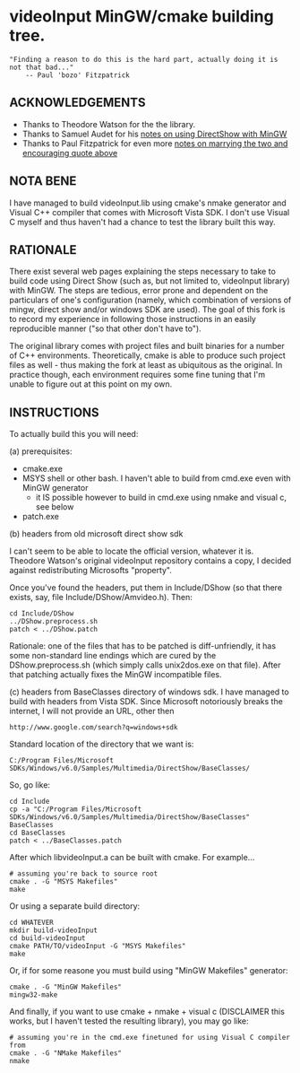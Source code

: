 # videoInput MinGW/cmake building tree.

	"Finding a reason to do this is the hard part, actually doing it is not that bad..."
		-- Paul 'bozo' Fitzpatrick

## ACKNOWLEDGEMENTS

- Thanks to Theodore Watson for the the library.
- Thanks to Samuel Audet for his [notes on using DirectShow with MinGW](http://step.polymtl.ca/~guardia/programming.php)
- Thanks to Paul Fitzpatrick for even more [notes on marrying the two and encouraging quote above](http://makesweet.com/bozo/2008/01/24/compiling-directshow-with-mingw-on-linux)

## NOTA BENE

I have managed to build videoInput.lib using cmake's nmake generator and Visual C++ compiler that comes with 
Microsoft Vista SDK. I don't use Visual C myself and thus haven't had a chance to test the library
built this way. 

## RATIONALE

There exist several web pages explaining the steps necessary to take to build code using Direct Show (such 
as, but not limited to, videoInput library) with MinGW. The steps are tedious, error prone and dependent on 
the particulars of one's configuration (namely, which combination of versions of mingw, direct show and/or 
windows SDK are used). The goal of this fork is to record my experience in following those instructions in
an easily reproducible manner ("so that other don't have to"). 

The original library comes with project files and built binaries for a number of C++ environments. 
Theoretically, cmake is able to produce such project files as well - thus making the fork at least as 
ubiquitous as the original. In practice though, each environment requires some fine tuning that I'm unable 
to figure out at this point on my own. 

## INSTRUCTIONS

To actually build this you will need:

(a) prerequisites:

- cmake.exe
- MSYS shell or other bash. I haven't able to build from cmd.exe even with MinGW generator
    - it IS possible however to build in cmd.exe using nmake and visual c, see below
- patch.exe

(b) headers from old microsoft direct show sdk

I can't seem to be able to locate the official version, whatever it is. 
Theodore Watson's original videoInput repository contains a copy, I decided 
against redistributing Microsofts "property".

Once you've found the headers, put them in Include/DShow (so that there exists, say, file
Include/DShow/Amvideo.h). Then:

	cd Include/DShow
	../DShow.preprocess.sh
	patch < ../DShow.patch

Rationale: one of the files that has to be patched is diff-unfriendly, it has some non-standard
line endings which are cured by the DShow.preprocess.sh (which simply calls unix2dos.exe on that 
file). After that patching actually fixes the MinGW incompatible files.

(c) headers from BaseClasses directory of windows sdk. I have managed to build with headers from 
Vista SDK. Since Microsoft notoriously breaks the internet, I will not provide an URL, other then

	http://www.google.com/search?q=windows+sdk
	
Standard location of the directory that we want is:

	C:/Program Files/Microsoft SDKs/Windows/v6.0/Samples/Multimedia/DirectShow/BaseClasses/

So, go like:

	cd Include
	cp -a "C:/Program Files/Microsoft SDKs/Windows/v6.0/Samples/Multimedia/DirectShow/BaseClasses" BaseClasses
	cd BaseClasses
	patch < ../BaseClasses.patch

After which libvideoInput.a can be built with cmake. For example...

	# assuming you're back to source root
	cmake . -G "MSYS Makefiles"
	make
	
Or using a separate build directory:
	
	cd WHATEVER
	mkdir build-videoInput
	cd build-videoInput
	cmake PATH/TO/videoInput -G "MSYS Makefiles"
	make

Or, if for some reasone you must build using "MinGW Makefiles" generator:

	cmake . -G "MinGW Makefiles"
	mingw32-make

And finally, if you want to use cmake + nmake + visual c (DISCLAIMER this works, 
but I haven't tested the resulting library), you may go like:

    # assuming you're in the cmd.exe finetuned for using Visual C compiler from
    cmake . -G "NMake Makefiles"
    nmake

